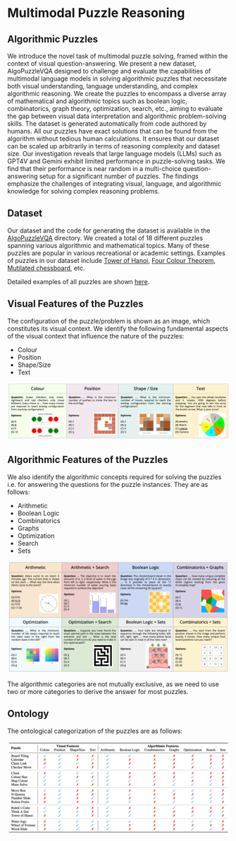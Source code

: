 # Multimodal Puzzle Reasoning

## Algorithmic Puzzles

We introduce the novel task of multimodal puzzle solving, framed within the context of visual question-answering. We present a new dataset, AlgoPuzzleVQA designed to challenge and evaluate the capabilities of multimodal language models in solving algorithmic puzzles that necessitate both visual understanding, language understanding, and complex algorithmic reasoning. We create the puzzles to encompass a diverse array of mathematical and algorithmic topics such as boolean logic, combinatorics, graph theory, optimization, search, etc., aiming to evaluate the gap between visual data interpretation and algorithmic problem-solving skills. The dataset is generated automatically from code authored by humans. All our puzzles have exact solutions that can be found from the algorithm without tedious human calculations. It ensures that our dataset can be scaled up arbitrarily in terms of reasoning complexity and dataset size. Our investigation reveals that large language models (LLMs) such as GPT4V and Gemini exhibit limited performance in puzzle-solving tasks. We find that their performance is near random in a multi-choice question-answering setup for a significant number of puzzles. The findings emphasize the challenges of integrating visual, language, and algorithmic knowledge for solving complex reasoning problems.

## Dataset

Our dataset and the code for generating the dataset is available in the [AlgoPuzzleVQA](https://github.com/declare-lab/puzzle-reasoning/tree/master/AlgoPuzzleVQA) directory. We created a total of 18 different puzzles spanning various algorithmic and mathematical topics. Many of these puzzles are popular in various recreational or academic settings. Examples of puzzles in our dataset include [Tower of Hanoi](https://en.wikipedia.org/wiki/Tower_of_Hanoi), [Four Colour Theorem](https://en.wikipedia.org/wiki/Four_color_theorem), [Mutilated chessboard](https://en.wikipedia.org/wiki/Mutilated_chessboard_problem), etc.

Detailed examples of all puzzles are shown [here](https://github.com/declare-lab/puzzle-reasoning/blob/master/puzzles.md).

## Visual Features of the Puzzles

The configuration of the puzzle/problem is shown as an image, which constitutes its visual context. We identify the following fundamental aspects of the visual context that influence the nature of the puzzles:

 - Colour
 - Position
 - Shape/Size
 - Text

<p align="center">
  <img src=img/teaser_visual.png />
</p>


## Algorithmic Features of the Puzzles

We also identify the algorithmic concepts required for solving the puzzles i.e. for answering the questions for the puzzle instances. They are as follows:

 - Arithmetic
 - Boolean Logic
 - Combinatorics
 - Graphs
 - Optimization
 - Search
 - Sets

<p align="center">
  <img src=img/teaser_algorithm.png />
</p>

The algorithmic categories are not mutually exclusive, as we need to use two or more categories to derive the answer for most puzzles.


## Ontology

The ontological categorization of the puzzles are as follows:

<p align="center">
  <img src=img/ontology.png />
</p>